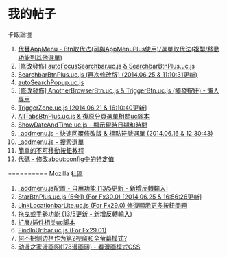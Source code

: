 我的帖子
==========
卡飯論壇
<ol>
<li><a href="http://bbs.kafan.cn/thread-1739599-1-1.html">代替AppMenu - Btn取代法(可與AppMenuPlus使用)/選單取代法(複製/移動功能到其他選單)</a><br></li>
<li><a href="http://bbs.kafan.cn/thread-1739617-1-1.html">[修改發佈] autoFocusSearchbar.uc.js & SearchbarBtnPlus.uc.js</a><br></li>
<li><a href="http://bbs.kafan.cn/thread-1741525-1-1.html">SearchbarBtnPlus.uc.js (再次修改版) (2014.06.25 & 11:10:31更新)</a><br></li>
<li><a href="http://bbs.kafan.cn/thread-1749331-1-1.html">autoSearchPopup.uc.js</a><br></li>
<li><a href="http://bbs.kafan.cn/thread-1739635-1-1.html">[修改發佈] AnotherBrowserBtn.uc.js & TriggerBtn.uc.js (觸發按鈕) - 懶人專用</a><br></li>
<li><a href="http://bbs.kafan.cn/thread-1748650-1-1.html">TriggerZone.uc.js [2014.06.21 & 16:10:40更新]</a><br></li>
<li><a href="http://bbs.kafan.cn/thread-1739999-1-1.html">AllTabsBtnPlus.uc.js & 復原分頁選單相關uc腳本</a><br></li>
<li><a href="http://bbs.kafan.cn/thread-1747400-1-1.html">ShowDateAndTime.uc.js - 顯示現時日期和時間</a><br></li>
<li><a href="http://bbs.kafan.cn/thread-1739649-1-1.html">_addmenu.js - 快速回覆修改版 & 標點符號選單 (2014.06.16 & 12:30:43)</a><br></li>
<li><a href="http://bbs.kafan.cn/thread-1750226-1-1.html">_addmenu.js - 搜索選單</a><br></li>
<li><a href="http://bbs.kafan.cn/thread-1743344-1-1.html">簡單的不可移動按鈕教程</a><br></li>
<li><a href="http://bbs.kafan.cn/thread-1743975-1-1.html">代碼 - 修改about:config中的特定值</a><br></li>
</ol>
==========
Mozilla 社區
<ol>
<li><a href="http://g.mozest.com/thread-44436-1-1">_addmenu.js配置 - 自用功能 [13/5更新 - 新增反轉輸入]</a><br></li>
<li><a href="http://g.mozest.com/thread-43774-1-1">StarBtnPlus.uc.js (5合1) (For Fx30.0) [2014.06.25 & 16:56:26更新]</a><br></li>
<li><a href="http://g.mozest.com/thread-44687-1-1">LinkLocationbarLite.uc.js (For Fx29.0) 修復顯示更多按鈕問題</a><br></li>
<li><a href="http://g.mozest.com/thread-44453-1-1">拖曳或手勢功能 (13/5更新 - 新增反轉輸入)</a><br></li>
<li><a href="http://g.mozest.com/thread-44382-1-1">扩展/插件相关uc脚本</a><br></li>
<li><a href="http://g.mozest.com/thread-43981-1-1">FindInUrlbar.uc.js (For Fx29.01)</a><br></li>
<li><a href="http://g.mozest.com/thread-43737-1-1">何不把侧边栏作为第2视窗和全萤幕模式?</a><br></li>
<li><a href="http://g.mozest.com/thread-43730-1-1">动漫之家漫画网(178漫画网) - 看漫画模式CSS</a><br></li>
</ol>
